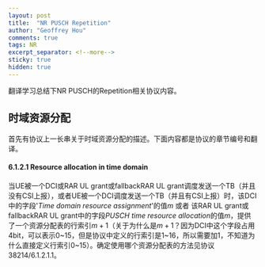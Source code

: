 ```yaml
---
layout: post
title:  "NR PUSCH Repetition"
author: "Geoffrey Hou"
comments: true
tags: NR
excerpt_separator: <!--more-->
sticky: true
hidden: true
---
```


<head>
    <script src="https://cdn.mathjax.org/mathjax/latest/MathJax.js?config=TeX-AMS-MML_HTMLorMML" type="text/javascript"></script>
    <script type="text/x-mathjax-config">
        MathJax.Hub.Config({
            tex2jax: {
            skipTags: ['script', 'noscript', 'style', 'textarea', 'pre'],
            inlineMath: [['$','$']]
            }
        });
    </script>
</head>

翻译学习总结下NR PUSCH的Repetition相关协议内容。<!--more-->

## 时域资源分配
首先有协议上一长串关于时域资源分配的描述。下面内容都是协议的章节编号和翻译。
#### 6.1.2.1 Resource allocation in time domain
当UE被一个DCI或RAR UL grant或fallbackRAR UL grant调度发送一个TB（并且没有CSI上报），或者UE被一个DCI调度发送一个TB（并且有CSI上报）时，该DCI中的字段'*Time domain resource assignment*'的值$m$ 或者 该RAR UL grant或fallbackRAR UL grant中的字段*PUSCH time resource allocation*的值$m$，提供了一个资源分配表的行索引$m+1$（关于为什么是$m+1$？因为DCI中这个字段占用4bit，可以表示0~15，但是协议中定义的行索引是1~16，所以需要加1，不知道为什么直接定义行索引0~15）。确定使用哪个资源分配表的方法见协议38214/6.1.2.1.1。
